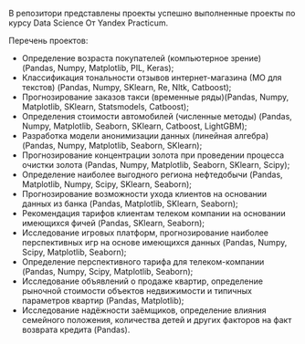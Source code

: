 В репозитори представлены проекты успешно выполненные проекты по курсу Data Science От Yandex Practicum.

Перечень проектов:

- Определение возраста покупателей (компьютерное зрение) (Pandas, Numpy, Matplotlib, PIL, Keras);
- Классификация тональности отзывов интернет-магазина (МО для текстов) (Pandas, Numpy, SKlearn, Re, Nltk, Catboost);
- Прогнозирование заказов такси (временные ряды)(Pandas, Numpy, Matplotlib, SKlearn, Statsmodels, Catboost);
- Определения стоимости автомобилей (численные методы) (Pandas, Numpy, Matplotlib, Seaborn, SKlearn, Catboost, LightGBM);
- Разработка модели анонимизации данных (линейная алгебра) (Pandas, Numpy, Matplotlib, Seaborn, SKlearn);
- Прогнозирование концентрации золота при проведении процесса очистки золота (Pandas, Numpy, Matplotlib, Seaborn, SKlearn, Scipy);
- Определение наиболее выгодного региона нефтедобычи (Pandas, Matplotlib, Numpy, Scipy, SKlearn, Seaborn);
- Прогнозирование возможности ухода клиентов на основании данных из банка (Pandas, Matplotlib, SKlearn, Seaborn);
- Рекомендация тарифов клиентам телеком компании на основании имеющихся фичей (Pandas, SKlearn, Seaborn);
- Исследование игровых платформ, прогнозирование наиболее перспективных игр на основе имеющихся данных (Pandas, Numpy, Scipy, Matplotlib, Seaborn);
- Определение перспективного тарифа для телеком-компании (Pandas, Numpy, Scipy, Matplotlib, Seaborn);
- Исследование объявлений о продаже квартир, определение рыночной стоимости объектов недвижимости и типичных параметров квартир (Pandas, Matplotlib);
- Исследование надёжности заёмщиков, определение влияния семейного положения, количества детей и других факторов на факт возврата кредита (Pandas).
